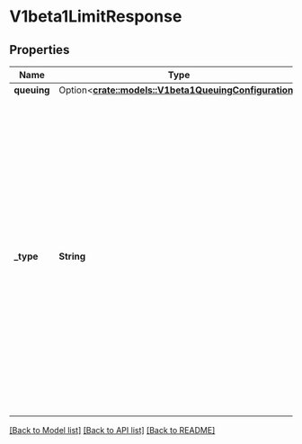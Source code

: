 # V1beta1LimitResponse

## Properties

Name | Type | Description | Notes
------------ | ------------- | ------------- | -------------
**queuing** | Option<[**crate::models::V1beta1QueuingConfiguration**](v1beta1.QueuingConfiguration.md)> |  | [optional]
**_type** | **String** | `type` is \"Queue\" or \"Reject\". \"Queue\" means that requests that can not be executed upon arrival are held in a queue until they can be executed or a queuing limit is reached. \"Reject\" means that requests that can not be executed upon arrival are rejected. Required. | 

[[Back to Model list]](../README.md#documentation-for-models) [[Back to API list]](../README.md#documentation-for-api-endpoints) [[Back to README]](../README.md)


